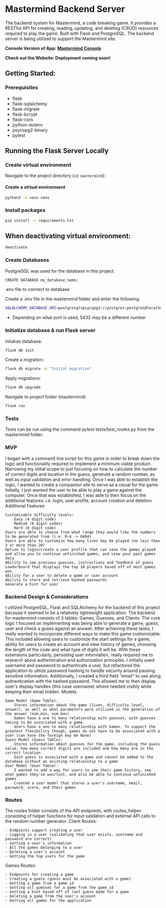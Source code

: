 # Mastermind Backend Server

The backend system for Mastermind, a code breaking game. It provides a RESTful API for creating, reading, updating, and deleting (CRUD) resources required to play the game. Built with Flask and PostgreSQL. The backend server is being utilized to support the Mastermind site.

**Console Version of App: [Mastermind Console](https://github.com/valerie-valentine/mastermind_console_script)**

**Check out the Website: Deployment coming soon!**


## Getting Started:

### Prerequisites

- flask
- flask-sqlalchemy
- flask-migrate
- flask-bcrypt
- flask-cors
- python-dotenv
- psycopg2-binary
- pytest

## Running the Flask Server Locally

### Create virtual environment

Navigate to the project directory (`cd mastermind`):

#### Create a virtual environment

```bash
python3 -m venv venv
```

### Install packages

```bash
pip install -r requirements.txt
```

## When deactivating virtual environment:

```bash
deactivate
```

### Create Databases

PostgreSQL was used for the database in this project.

```bash
CREATE DATABASE my_database_name;
```

.env file to connect to database

Create a .env file in the mastermind folder and enter the following:

```bash
SQLALCHEMY_DATABASE_URI=postgresql+psycopg2://postgres:postgres@localhost:5432/mastermind
```
- Depending on what port is used, 5432 may be a different number

### Initialize database & run Flask server

Intialize database:
```bash
flask db init
```

Create a migration:
```bash
flask db migrate -m "Initial migration"
```

Apply migrations:

```bash
flask db upgrade
```

Navigate to project folder (mastermind):

```bash
flask run
```

### Tests

Tests can be run using the command pytest tests/test_routes.py from the mastermind folder.

### MVP

I began with a command line script for this game in order to break down the logic and functionality required to implement a minimum viable product. Narrowing my initial scope to just focusing on how to calculate the number of correct digits and location in the guess, generate a random number, as well as input validation and error handling. Once I was able to establish the logic, I wanted to create a companion site to serve as a visual for the game. Initially, I just wanted the user to be able to play a game against the computer. Once that was established, I was able to then focus on the additional features: i.e. login, user profile, account creation and deletion.
Additional Features

    Customizable difficulty levels:
        Easy (4 digit code)
        Medium (6 digit codes)
        Hard (8 digit code)
    Users are able to choose from what range they would like the numbers to be generated from (i.e: 0-4 -> 0404)
    Users are able to customize how many lives may be played (no less than 3 or more than 20)
    Option to login/create a user profile that can save the games played and allow you to continue unfinished games, and view your past games data
    Ability to see previous guesses, instructions and feedback of guess
    Leaderboard that displays the top 10 players based off of most games won
    Ability for a user to delete a game or user account
    Ability to store and retrieve hashed passwords
    Generate a hint for user

### Backend Design & Considerations

I utilized PostgreSQL, Flask and SQLAlchemy for the backend of this project because it seemed to be a relatively lightweight application. The backend for mastermind consists of 3 tables: Games, Guesses, and Clients. The core logic I focused on implementing was being able to generate a game, guess, user and check a guess against an answer. After achieving these tasks, I really wanted to incorporate different ways to make this game customizable. This included allowing users to customize the start settings for a game, ability for users to create an account and view history of games, choosing the length of the code and what type of digits it will be. With these extensions particularly, persisting user information, really required me to research about authentication and authorization principles. I initially used username and password to authenticate a user, but refactored the application to utilize password hashing to handle security around passing sensitive information. Additionally, I created a third field "email" to use along authentication with the hashed password. This allowed me to then display user's display handles (this case username) where needed visibly while keeping their email hidden.
Models

    Game Model (Game Table):
        Stores information about the game (lives, difficulty_level, answer), as well as what parameters were utilized in the generation of the answer (num_min, num_max)
        Games have a one to many relationship with guesses, with guesses having to be associated with a game.
        Users have a one to many relationship with Games. To support the greatest flexibility though, games do not have to be associated with a user (can have the foreign key be None)
    Guess Model (Guess Table):
        Stores information about guesses for the game, including the guess value, how many correct digits are included and how many are in the correct location
        Each guess is associated with a game and cannot be added to the database without an existing relationship to a game
    User Model (User Table):
        I wanted to add a way for users to see their game history, see what games they've won/lost, and also be able to continue unfinished games
        Created a user model that stores a user's username, email, password, score, and their games

### Routes

The routes folder consists of the API endpoints, with routes_helper consisting of helper functions for input validation and external API calls to the random number generator.
Client Routes:

    - Endpoints support creating a user
    - Logging in a user (validating that user exists, username and password are correct)
    - Getting a user's information
    - All the games belonging to a user
    - Deleting a user's account
    - Getting the top users for the game

Games Routes:

    - Endpoints for creating a game
    - Creating a guess (guess must be associated with a game)
    - Getting a game from a game_id
    - Getting all guesses for a game from the game_id
    - Getting a hint based off of last guess made for a game
    - Deleting a game from the user's account
    - Getting all games for the application


